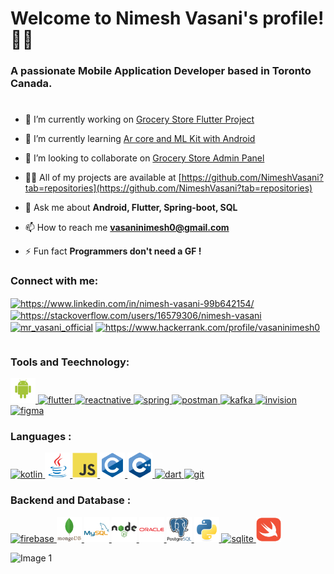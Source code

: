 <h1 align="start">Welcome to Nimesh Vasani's profile! 👋🏻 </h1>
<h3 align="start">A passionate Mobile Application Developer based in Toronto Canada.</h3>

<h1></h1>

- 🔭 I’m currently working on [Grocery Store Flutter Project](https://github.com/NimeshVasani/manage_my_store)

- 🌱 I’m currently learning [Ar core and ML Kit with Android](https://developers.google.com/ar/develop/java/quickstart)

- 👯 I’m looking to collaborate on [Grocery Store Admin Panel](https://github.com/NimeshVasani/manage_my_store/tree/master/lib/web)

- 👨‍💻 All of my projects are available at [https://github.com/NimeshVasani?tab=repositories](https://github.com/NimeshVasani?tab=repositories)

- 💬 Ask me about **Android, Flutter, Spring-boot, SQL**

- 📫 How to reach me **vasaninimesh0@gmail.com**

- ⚡ Fun fact **Programmers don't need a GF !**



<h3 align="left">Connect with me:</h3>
<p align="left">
<a href="https://linkedin.com/in/https://www.linkedin.com/in/nimesh-vasani-99b642154/" target="blank"><img align="center" src="https://raw.githubusercontent.com/rahuldkjain/github-profile-readme-generator/master/src/images/icons/Social/linked-in-alt.svg" alt="https://www.linkedin.com/in/nimesh-vasani-99b642154/" height="30" width="40" /></a>
<a href="https://stackoverflow.com/users/https://stackoverflow.com/users/16579306/nimesh-vasani" target="blank"><img align="center" src="https://raw.githubusercontent.com/rahuldkjain/github-profile-readme-generator/master/src/images/icons/Social/stack-overflow.svg" alt="https://stackoverflow.com/users/16579306/nimesh-vasani" height="30" width="40" /></a>
<a href="https://instagram.com/mr_vasani_official" target="blank"><img align="center" src="https://raw.githubusercontent.com/rahuldkjain/github-profile-readme-generator/master/src/images/icons/Social/instagram.svg" alt="mr_vasani_official" height="30" width="40" /></a>
<a href="https://www.hackerrank.com/https://www.hackerrank.com/profile/vasaninimesh0" target="blank"><img align="center" src="https://raw.githubusercontent.com/rahuldkjain/github-profile-readme-generator/master/src/images/icons/Social/hackerrank.svg" alt="https://www.hackerrank.com/profile/vasaninimesh0" height="30" width="40" /></a>
</p>
<div class="row">

<div class="column">
<h3 align="left">Tools and Teechnology:</h3>
<p align="left">
  <a href="https://developer.android.com" target="_blank" rel="noreferrer"><img src="https://raw.githubusercontent.com/devicons/devicon/master/icons/android/android-original-wordmark.svg" alt="android" width="40" height="40"/> </a>
  <a href="https://flutter.dev" target="_blank" rel="noreferrer">
  <img src="https://www.vectorlogo.zone/logos/flutterio/flutterio-icon.svg" alt="flutter" width="40" height="40"/>
</a>
  <a href="https://reactnative.dev/" target="_blank" rel="noreferrer">
  <img src="https://reactnative.dev/img/header_logo.svg" alt="reactnative" width="40" height="40"/>
</a>

<a href="https://spring.io/" target="_blank" rel="noreferrer">
  <img src="https://www.vectorlogo.zone/logos/springio/springio-icon.svg" alt="spring" width="40" height="40"/>
</a>
<a href="https://postman.com" target="_blank" rel="noreferrer">
  <img src="https://www.vectorlogo.zone/logos/getpostman/getpostman-icon.svg" alt="postman" width="40" height="40"/>
</a>
<a href="https://kafka.apache.org/" target="_blank" rel="noreferrer">
  <img src="https://www.vectorlogo.zone/logos/apache_kafka/apache_kafka-icon.svg" alt="kafka" width="40" height="40"/>
</a>
<a href="https://www.invisionapp.com/" target="_blank" rel="noreferrer">
  <img src="https://www.vectorlogo.zone/logos/invisionapp/invisionapp-icon.svg" alt="invision" width="40" height="40"/>
</a>
<a href="https://www.figma.com/" target="_blank" rel="noreferrer">
  <img src="https://www.vectorlogo.zone/logos/figma/figma-icon.svg" alt="figma" width="40" height="40"/>
</a>
</p>

<h3 align="left">Languages :</h3>
<p align="left">
  <a href="https://kotlinlang.org" target="_blank" rel="noreferrer">
  <img src="https://www.vectorlogo.zone/logos/kotlinlang/kotlinlang-icon.svg" alt="kotlin" width="40" height="40"/>
</a>
<a href="https://www.java.com" target="_blank" rel="noreferrer">
  <img src="https://raw.githubusercontent.com/devicons/devicon/master/icons/java/java-original.svg" alt="java" width="40" height="40"/>
</a>
<a href="https://developer.mozilla.org/en-US/docs/Web/JavaScript" target="_blank" rel="noreferrer">
  <img src="https://raw.githubusercontent.com/devicons/devicon/master/icons/javascript/javascript-original.svg" alt="javascript" width="40" height="40"/>
</a>
   <a href="https://www.cprogramming.com/" target="_blank" rel="noreferrer"> <img src="https://raw.githubusercontent.com/devicons/devicon/master/icons/c/c-original.svg" alt="c" width="40" height="40"/> </a> <a href="https://www.w3schools.com/cpp/" target="_blank" rel="noreferrer"> <img src="https://raw.githubusercontent.com/devicons/devicon/master/icons/cplusplus/cplusplus-original.svg" alt="cplusplus" width="40" height="40"/> </a> <a href="https://dart.dev" target="_blank" rel="noreferrer"> <img src="https://www.vectorlogo.zone/logos/dartlang/dartlang-icon.svg" alt="dart" width="40" height="40"/> </a> 
  <a href="https://git-scm.com/" target="_blank" rel="noreferrer">
  <img src="https://www.vectorlogo.zone/logos/git-scm/git-scm-icon.svg" alt="git" width="40" height="40"/>
</a>
</p>

<h3 align="left">Backend and Database :</h3>
<p align="left">

<a href="https://firebase.google.com/" target="_blank" rel="noreferrer">
  <img src="https://www.vectorlogo.zone/logos/firebase/firebase-icon.svg" alt="firebase" width="40" height="40"/>
</a>
<a href="https://www.mongodb.com/" target="_blank" rel="noreferrer">
  <img src="https://raw.githubusercontent.com/devicons/devicon/master/icons/mongodb/mongodb-original-wordmark.svg" alt="mongodb" width="40" height="40"/>
</a>

<a href="https://www.mysql.com/" target="_blank" rel="noreferrer">
  <img src="https://raw.githubusercontent.com/devicons/devicon/master/icons/mysql/mysql-original-wordmark.svg" alt="mysql" width="40" height="40"/>
</a>

<a href="https://nodejs.org" target="_blank" rel="noreferrer">
  <img src="https://raw.githubusercontent.com/devicons/devicon/master/icons/nodejs/nodejs-original-wordmark.svg" alt="nodejs" width="40" height="40"/>
</a>

<a href="https://www.oracle.com/" target="_blank" rel="noreferrer">
  <img src="https://raw.githubusercontent.com/devicons/devicon/master/icons/oracle/oracle-original.svg" alt="oracle" width="40" height="40"/>
</a>

<a href="https://www.postgresql.org" target="_blank" rel="noreferrer">
  <img src="https://raw.githubusercontent.com/devicons/devicon/master/icons/postgresql/postgresql-original-wordmark.svg" alt="postgresql" width="40" height="40"/>
</a>
<a href="https://www.python.org" target="_blank" rel="noreferrer">
  <img src="https://raw.githubusercontent.com/devicons/devicon/master/icons/python/python-original.svg" alt="python" width="40" height="40"/>
</a>
<a href="https://www.sqlite.org/" target="_blank" rel="noreferrer">
  <img src="https://www.vectorlogo.zone/logos/sqlite/sqlite-icon.svg" alt="sqlite" width="40" height="40"/>
</a>
<a href="https://developer.apple.com/swift/" target="_blank" rel="noreferrer">
  <img src="https://raw.githubusercontent.com/devicons/devicon/master/icons/swift/swift-original.svg" alt="swift" width="40" height="40"/>
</a>
 </p>

  <div class="column">
<img src="https://github.com/NimeshVasani/manage_my_store/blob/d04862cdf80d09aeb1b29c20e004838f71d8b1b5/dummy/coder_github.gif" width="400" alt="Image 1">

</div>

</div>
